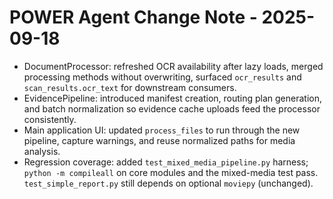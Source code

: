 # POWER Agent Change Note - 2025-09-18

- DocumentProcessor: refreshed OCR availability after lazy loads, merged processing methods without overwriting, surfaced `ocr_results` and `scan_results.ocr_text` for downstream consumers.
- EvidencePipeline: introduced manifest creation, routing plan generation, and batch normalization so evidence cache uploads feed the processor consistently.
- Main application UI: updated `process_files` to run through the new pipeline, capture warnings, and reuse normalized paths for media analysis.
- Regression coverage: added `test_mixed_media_pipeline.py` harness; `python -m compileall` on core modules and the mixed-media test pass. `test_simple_report.py` still depends on optional `moviepy` (unchanged).
